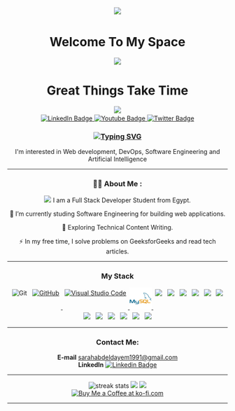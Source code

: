 
<h1 align="center">
    <img src="https://readme-typing-svg.herokuapp.com/?font=Righteous&size=35&center=true&vCenter=true&width=500&height=70&duration=4000&lines=Hi+There!+👋;+I'm+Sarah+Abdeldayem!;" />
</h1>

<h1 align="center">
  Welcome To My Space
  
    
</h1>
<div id="header" align="center">
  <img src="https://media.giphy.com/media/v1.Y2lkPTc5MGI3NjExNW9odXlzaTg4anQ1bHUyZTN2Z3pjM3k2cTgyMnVqOHhiaGN0anpvbyZlcD12MV9pbnRlcm5hbF9naWZfYnlfaWQmY3Q9Zw/46zAJHxw7fh48qXpnP/giphy.gif" width="200px"/>
</div>

<h1 align="center">
  Great Things Take Time
</h1>
<div align="center">
  <img src="https://media.giphy.com/media/v1.Y2lkPTc5MGI3NjExMWFpdjNtd3piaWVidjAzMmhzdmJpbTI0bmcwcWttbDNlZTQzaTFncyZlcD12MV9pbnRlcm5hbF9naWZfYnlfaWQmY3Q9Zw/nFLW7PNGgN3lI68rdv/giphy.gif" width="200px"/>

<div id="badges" align="center">
  <a href="https://www.linkedin.com/in/sarah-ahmed-078868151/">
    <img src="https://img.shields.io/badge/LinkedIn-blue?style=for-the-badge&logo=linkedin&logoColor=white" alt="LinkedIn Badge"/>
  </a>
  <a href="https://www.youtube.com/@Sarah_Abdeldayem">
    <img src="https://img.shields.io/badge/YouTube-red?style=for-the-badge&logo=youtube&logoColor=white" alt="Youtube Badge"/>
  </a>
  <a href="https://twitter.com/sarahah2200">
    <img src="https://img.shields.io/badge/Twitter-blue?style=for-the-badge&logo=twitter&logoColor=white" alt="Twitter Badge"/>
  </a>
</div>

 

### [![Typing SVG](https://readme-typing-svg.herokuapp.com?font=comfortaa&color=016EEA&size=24&width=500&lines=Full+Stack+Software+Engineering+Student)](https://git.io/typing-svg)

I'm interested in Web development, DevOps, Software Engineering and Artificial Intelligence<br>

---
### :woman_technologist: About Me :
 <img src="https://media.giphy.com/media/WUlplcMpOCEmTGBtBW/giphy.gif" width="30"> I am a Full Stack Developer Student from Egypt.
 
 :telescope: I’m currently studing Software Engineering for building web applications.

 :seedling: Exploring Technical Content Writing.

 :zap: In my free time, I solve problems on GeeksforGeeks and read tech articles.


---
### My Stack

<p align="center">
<img  src="https://cdn.jsdelivr.net/gh/devicons/devicon/icons/git/git-original.svg" alt="Git"  height="40" style="vertical-align:top; margin:4px">
<a href="https://github.com/hardope target="_blank" rel="noreferrer"> 
<img  src="https://encrypted-tbn0.gstatic.com/images?q=tbn:ANd9GcSuZ3SKA8cR3JS27Y_ijrqVSHjoDKjM_bhK7Q&usqp=CAU" alt="GitHub"  height="40" style="vertical-align:top;   margin:4px">
</a>
<a href="https://code.visualstudio.com/download" target="_blank" rel="noreferrer">
<img src="https://cdn.jsdelivr.net/gh/devicons/devicon/icons/vscode/vscode-original.svg" alt="Visual Studio Code" height="40" style="vertical-align:top; margin:4px">
</a>
<a href="https://www.mysql.com/" target="_blank" rel="noreferrer"> <img src="https://raw.githubusercontent.com/devicons/devicon/master/icons/mysql/mysql-original-wordmark.svg" alt="mysql" height="50"/> </a> 
<img src="https://user-images.githubusercontent.com/76790341/190482427-414de214-10ea-4b75-9949-9d2e51c50b09.png" height="40" style="vertical-align:top; margin:4px">
<img src="https://user-images.githubusercontent.com/76790341/190482899-5367a114-82bb-48e4-987e-d371df18d545.png" height="40" style="vertical-align:top; margin:4px">
<img src="https://user-images.githubusercontent.com/76790341/187140476-61664fc5-1562-48a3-a5a5-f2f6d8ac917f.png" height="40" style="vertical-align:top; margin:4px">
<img src="https://user-images.githubusercontent.com/76790341/187141646-76dd8b84-1e63-4b5e-b61d-30040f2573cb.png"height="40" style="vertical-align:top; margin:4px">
<img src="https://github.com/hardope/hardope/assets/76790341/6b3a8d51-5374-4adf-ac87-2f8dd704ce64" height="40" style="vertical-align:top; margin:4px">
<img src="https://user-images.githubusercontent.com/76790341/187142840-1acfcea2-a215-4f56-b11e-216fc8aa885b.png" height="40" style="vertical-align:top; margin:4px">
<img src="https://github.com/hardope/hardope/assets/76790341/bdd1c63a-98bd-45fa-b82e-0f8c44485066" height="40" style="vertical-align:top; margin:4px">
<img src="https://user-images.githubusercontent.com/76790341/187141391-bfad1a42-3cc2-4edd-903b-6d362ee63fc2.png" height="40" style="vertical-align:top; margin:4px">
<img src="https://user-images.githubusercontent.com/76790341/187142293-2280c369-2a56-4dcd-8547-df421d9421fe.png" height="40" style="vertical-align:top; margin:4px">
<img src="https://user-images.githubusercontent.com/76790341/187142409-fa9b3fc9-8e08-4870-b4d9-a630a3505339.png" height="40" style="vertical-align:top; margin:4px">
<img src="https://github.com/hardope/hardope/assets/76790341/66b41f49-af77-496f-ae72-dbd8dcbfa880" height="50" style="vertical-align:top; margin:4px">
<img src="https://github.com/hardope/hardope/assets/76790341/425bdf25-ee62-40f0-a5c9-2c917f1ee9d2" height="50" style="vertical-align:top; margin:4px">
</p>
                                                                                                                                                    
---

### Contact Me: <br>
**E-mail** sarahabdeldayem1991@gmail.com<br>
**LinkedIn** [![Linkedin Badge](https://img.shields.io/badge/-LinkedIn-blue?style=flat&logo=Linkedin&logoColor=white)](https://www.linkedin.com/in/sarah-ahmed-078868151/)

---

<img height="200em" src="https://github-readme-streak-stats-salesp07.vercel.app/?user=sarora2200&count_private=true&theme=default&border_radius=10" alt="streak stats"/>
<img height="200em" src="https://github-profile-summary-cards.vercel.app/api/cards/repos-per-language?username=sarora2200"/>
<img height="200em" src="https://github-profile-summary-cards.vercel.app/api/cards/stats?username=sarora2200&theme=github"/>
</div>

<div align="center">
<a href='https://ko-fi.com/sarora2200' target='_blank'><img height='64' style='border:0px;height:64px;' src='https://storage.ko-fi.com/cdn/kofi1.png?v=3' border='0' alt='Buy Me a Coffee at ko-fi.com' /></a>
</div>


- ---

